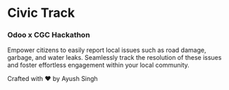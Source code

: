# Civic Track

### Odoo x CGC Hackathon

Empower citizens to easily report local issues such as road damage, garbage, and water leaks.
Seamlessly track the resolution of these issues and foster effortless engagement within your
local community.

Crafted with ♥️ by Ayush Singh